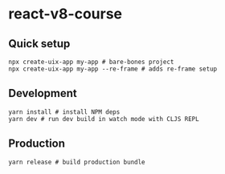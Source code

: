 # react-v8-course

## Quick setup
```shell
npx create-uix-app my-app # bare-bones project
npx create-uix-app my-app --re-frame # adds re-frame setup
```

## Development
```shell
yarn install # install NPM deps
yarn dev # run dev build in watch mode with CLJS REPL
```

## Production
```shell
yarn release # build production bundle
```
